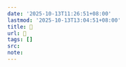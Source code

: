 ```yaml
---
date: '2025-10-13T11:26:51+08:00'
lastmod: '2025-10-13T13:04:51+08:00'
title: 󰓸
url: 󰓸
tags: []
src:
note:
---
```

